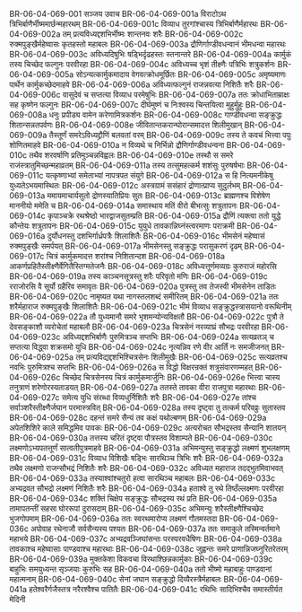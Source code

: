 BR-06-04-069-001  सञ्जय उवाच
BR-06-04-069-001a विराटोऽथ त्रिभिर्बाणैर्भीष्ममार्छन्महारथम्
BR-06-04-069-001c विव्याध तुरगांश्चास्य त्रिभिर्बाणैर्महारथः
BR-06-04-069-002a तम् प्रत्यविध्यद्दशभिर्भीष्मः शान्तनवः शरैः
BR-06-04-069-002c रुक्मपुङ्खैर्महेष्वासः कृतहस्तो महाबलः
BR-06-04-069-003a द्रौणिर्गाण्डीवधन्वानं भीमधन्वा महारथः
BR-06-04-069-003c अविध्यदिषुभिः षड्भिर्दृढहस्तः स्तनान्तरे
BR-06-04-069-004a कार्मुकं तस्य चिच्छेद फल्गुनः परवीरहा
BR-06-04-069-004c अविध्यच्च भृशं तीक्ष्णैः पत्रिभिः शत्रुकर्शनः
BR-06-04-069-005a सोऽन्यत्कार्मुकमादाय वेगवत्क्रोधमूर्छितः
BR-06-04-069-005c अमृष्यमाणः पार्थेन कार्मुकच्छेदमाहवे
BR-06-04-069-006a अविध्यत्फल्गुनं राजन्नवत्या निशितैः शरैः
BR-06-04-069-006c वासुदेवं च सप्तत्या विव्याध परमेषुभिः
BR-06-04-069-007a ततः क्रोधाभिताम्राक्षः सह कृष्णेन फल्गुनः
BR-06-04-069-007c दीर्घमुष्णं च निःश्वस्य चिन्तयित्वा मुहुर्मुहुः
BR-06-04-069-008a धनुः प्रपीड्य वामेन करेणामित्रकर्शनः
BR-06-04-069-008c गाण्डीवधन्वा सङ्क्रुद्धः शितान्सन्नतपर्वणः
BR-06-04-069-008e जीवितान्तकरान्घोरान्समादत्त शिलीमुखान्
BR-06-04-069-009a तैस्तूर्णं समरेऽविध्यद्द्रौणिं बलवतां वरम्
BR-06-04-069-009c तस्य ते कवचं भित्त्वा पपुः शोणितमाहवे
BR-06-04-069-010a न विव्यथे च निर्भिन्नो द्रौणिर्गाण्डीवधन्वना
BR-06-04-069-010c तथैव शरवर्षाणि प्रतिमुञ्चन्नविह्वलः
BR-06-04-069-010e तस्थौ स समरे राजंस्त्रातुमिच्छन्महाव्रतम्
BR-06-04-069-011a तस्य तत्सुमहत्कर्म शशंसुः पुरुषर्षभाः
BR-06-04-069-011c यत्कृष्णाभ्यां समेताभ्यां नापत्रपत संयुगे
BR-06-04-069-012a स हि नित्यमनीकेषु युध्यतेऽभयमास्थितः
BR-06-04-069-012c अस्त्रग्रामं ससंहारं द्रोणात्प्राप्य सुदुर्लभम्
BR-06-04-069-013a ममायमाचार्यसुतो द्रोणस्यातिप्रियः सुतः
BR-06-04-069-013c ब्राह्मणश्च विशेषेण माननीयो ममेति च
BR-06-04-069-014a समास्थाय मतिं वीरो बीभत्सुः शत्रुतापनः
BR-06-04-069-014c कृपाञ्चक्रे रथश्रेष्ठो भारद्वाजसुतम्प्रति
BR-06-04-069-015a द्रौणिं त्यक्त्वा ततो युद्धे कौन्तेयः शत्रुतापनः
BR-06-04-069-015c युयुधे तावकान्निघ्नंस्त्वरमाणः पराक्रमी
BR-06-04-069-016a दुर्योधनस्तु दशभिर्गार्ध्रपत्रैः शिलाशितैः
BR-06-04-069-016c भीमसेनं महेष्वासं रुक्मपुङ्खैः समर्पयत्
BR-06-04-069-017a भीमसेनस्तु सङ्क्रुद्धः परासुकरणं दृढम्
BR-06-04-069-017c चित्रं कार्मुकमादत्त शरांश्च निशितान्दश
BR-06-04-069-018a आकर्णप्रहितैस्तीक्ष्णैर्वेगितैस्तिग्मतेजनैः
BR-06-04-069-018c अविध्यत्तूर्णमव्यग्रः कुरुराजं महोरसि
BR-06-04-069-019a तस्य काञ्चनसूत्रस्तु शरैः परिवृतो मणिः
BR-06-04-069-019c रराजोरसि वै सूर्यो ग्रहैरिव समावृतः
BR-06-04-069-020a पुत्रस्तु तव तेजस्वी भीमसेनेन ताडितः
BR-06-04-069-020c नामृष्यत यथा नागस्तलशब्दं समीरितम्
BR-06-04-069-021a ततः शरैर्महाराज रुक्मपुङ्खैः शिलाशितैः
BR-06-04-069-021c भीमं विव्याध सङ्क्रुद्धस्त्रासयानो वरूथिनीम्
BR-06-04-069-022a तौ युध्यमानौ समरे भृशमन्योन्यविक्षतौ
BR-06-04-069-022c पुत्रौ ते देवसङ्काशौ व्यरोचेतां महाबलौ
BR-06-04-069-023a चित्रसेनं नरव्याघ्रं सौभद्रः परवीरहा
BR-06-04-069-023c अविध्यद्दशभिर्बाणैः पुरुमित्रञ्च सप्तभिः
BR-06-04-069-024a सत्यव्रतञ् च सप्तत्या विद्ध्वा शक्रसमो युधि
BR-06-04-069-024c नृत्यन्निव रणे वीर आर्तिं नः समजीजनत्
BR-06-04-069-025a तम् प्रत्यविद्यद्दशभिश्चित्रसेनः शिलीमुखैः
BR-06-04-069-025c सत्यव्रतश्च नवभिः पुरुमित्रश्च सप्तभिः
BR-06-04-069-026a स विद्धो विक्षरन्रक्तं शत्रुसंवारणम्महत्
BR-06-04-069-026c चिच्छेद चित्रसेनस्य चित्रं कार्मुकमार्जुनिः
BR-06-04-069-026e भित्त्वा चास्य तनुत्राणं शरेणोरस्यताडयत्
BR-06-04-069-027a ततस्ते तावका वीरा राजपुत्रा महारथाः
BR-06-04-069-027c समेत्य युधि संरब्धा विव्यधुर्निशितैः शरैः
BR-06-04-069-027e तांश्च सर्वाञ्शरैस्तीक्ष्णैर्जघान परमास्त्रवित्
BR-06-04-069-028a तस्य दृष्ट्वा तु तत्कर्म परिवव्रुः सुतास्तव
BR-06-04-069-028c दहन्तं समरे सैन्यं तव कक्षं यथोल्बणम्
BR-06-04-069-029a अपेतशिशिरे काले समिद्धमिव पावकः
BR-06-04-069-029c अत्यरोचत सौभद्रस्तव सैन्यानि शातयन्
BR-06-04-069-030a तत्तस्य चरितं दृष्ट्वा पौत्रस्तव विशाम्पते
BR-06-04-069-030c लक्ष्मणोऽभ्यपतत्तूर्णं सात्वतीपुत्रमाहवे
BR-06-04-069-031a अभिमन्युस्तु सङ्क्रुद्धो लक्ष्मणं शुभलक्षणम्
BR-06-04-069-031c विव्याध विशिखैः षड्भिः सारथिञ्च त्रिभिः शरैः
BR-06-04-069-032a तथैव लक्ष्मणो राजन्सौभद्रं निशितैः शरैः
BR-06-04-069-032c अविध्यत महाराज तदद्भुतमिवाभवत्
BR-06-04-069-033a तस्याश्वांश्चतुरो हत्वा सारथिञ्च महाबलः
BR-06-04-069-033c अभ्यद्रवत सौभद्रो लक्ष्मणं निशितैः शरैः
BR-06-04-069-034a हताश्वे तु रथे तिष्ठँल्लक्ष्मणः परवीरहा
BR-06-04-069-034c शक्तिं चिक्षेप सङ्क्रुद्धः सौभद्रस्य रथं प्रति
BR-06-04-069-035a तामापतन्तीं सहसा घोररूपां दुरासदाम्
BR-06-04-069-035c अभिमन्युः शरैस्तीक्ष्णैश्चिच्छेद भुजगोपमाम्
BR-06-04-069-036a ततः स्वरथमारोप्य लक्ष्मणं गौतमस्तदा
BR-06-04-069-036c अपोवाह रथेनाजौ सर्वसैन्यस्य पश्यतः
BR-06-04-069-037a ततः समाकुले तस्मिन्वर्तमाने महाभये
BR-06-04-069-037c अभ्यद्रवञ्जिघांसन्तः परस्परवधैषिणः
BR-06-04-069-038a तावकाश्च महेष्वासाः पाण्डवाश्च महारथाः
BR-06-04-069-038c जुह्वन्तः समरे प्राणान्निजघ्नुरितरेतरम्
BR-06-04-069-039a मुक्तकेशा विकवचा विरथाश्छिन्नकार्मुकाः
BR-06-04-069-039c बाहुभिः समयुध्यन्त सृञ्जयाः कुरुभिः सह
BR-06-04-069-040a ततो भीष्मो महाबाहुः पाण्डवानां महात्मनाम्
BR-06-04-069-040c सेनां जघान सङ्क्रुद्धो दिव्यैरस्त्रैर्महाबलः
BR-06-04-069-041a हतेश्वरैर्गजैस्तत्र नरैरश्वैश्च पातितैः
BR-06-04-069-041c रथिभिः सादिभिश्चैव समास्तीर्यत मेदिनी
